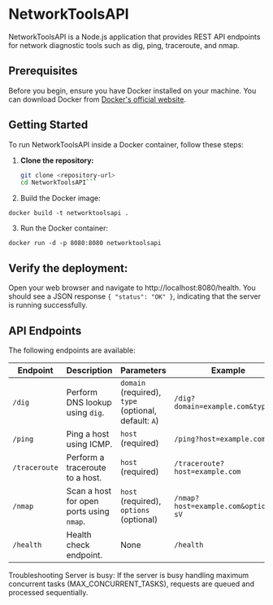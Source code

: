 # NetworkToolsAPI

NetworkToolsAPI is a Node.js application that provides REST API endpoints for network diagnostic tools such as dig, ping, traceroute, and nmap.

## Prerequisites

Before you begin, ensure you have Docker installed on your machine. You can download Docker from [Docker's official website](https://www.docker.com/get-started).

## Getting Started

To run NetworkToolsAPI inside a Docker container, follow these steps:

1. **Clone the repository:**

   ```bash
   git clone <repository-url>
   cd NetworkToolsAPI```
   
2. Build the Docker image:

```docker build -t networktoolsapi .```

3. Run the Docker container:

```docker run -d -p 8080:8080 networktoolsapi```

## Verify the deployment:

Open your web browser and navigate to http://localhost:8080/health. You should see a JSON response `{ "status": "OK" }`, indicating that the server is running successfully.

## API Endpoints

The following endpoints are available:

| Endpoint      | Description                             | Parameters                                     | Example                              |
|---------------|-----------------------------------------|-------------------------------------------------|--------------------------------------|
| `/dig`        | Perform DNS lookup using `dig`.         | `domain` (required), `type` (optional, default: `A`) | `/dig?domain=example.com&type=A`     |
| `/ping`       | Ping a host using ICMP.                 | `host` (required)                              | `/ping?host=example.com`             |
| `/traceroute` | Perform a traceroute to a host.         | `host` (required)                              | `/traceroute?host=example.com`       |
| `/nmap`       | Scan a host for open ports using `nmap`.| `host` (required), `options` (optional)         | `/nmap?host=example.com&options=-sV` |
| `/health`     | Health check endpoint.                  | None                                            | `/health`                            |


Troubleshooting
Server is busy: If the server is busy handling maximum concurrent tasks (MAX_CONCURRENT_TASKS), requests are queued and processed sequentially.
